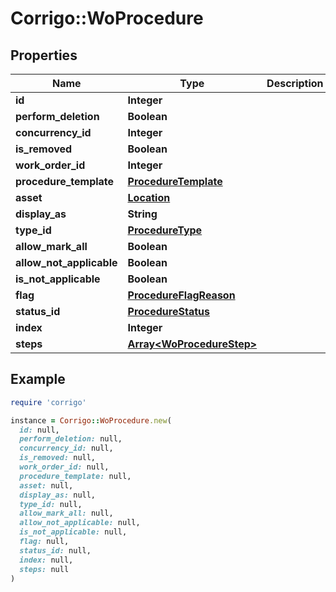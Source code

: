 # Corrigo::WoProcedure

## Properties

| Name | Type | Description | Notes |
| ---- | ---- | ----------- | ----- |
| **id** | **Integer** |  | [optional] |
| **perform_deletion** | **Boolean** |  | [optional] |
| **concurrency_id** | **Integer** |  | [optional] |
| **is_removed** | **Boolean** |  | [optional] |
| **work_order_id** | **Integer** |  | [optional] |
| **procedure_template** | [**ProcedureTemplate**](ProcedureTemplate.md) |  | [optional] |
| **asset** | [**Location**](Location.md) |  | [optional] |
| **display_as** | **String** |  | [optional] |
| **type_id** | [**ProcedureType**](ProcedureType.md) |  | [optional] |
| **allow_mark_all** | **Boolean** |  | [optional] |
| **allow_not_applicable** | **Boolean** |  | [optional] |
| **is_not_applicable** | **Boolean** |  | [optional] |
| **flag** | [**ProcedureFlagReason**](ProcedureFlagReason.md) |  | [optional] |
| **status_id** | [**ProcedureStatus**](ProcedureStatus.md) |  | [optional] |
| **index** | **Integer** |  | [optional] |
| **steps** | [**Array&lt;WoProcedureStep&gt;**](WoProcedureStep.md) |  | [optional] |

## Example

```ruby
require 'corrigo'

instance = Corrigo::WoProcedure.new(
  id: null,
  perform_deletion: null,
  concurrency_id: null,
  is_removed: null,
  work_order_id: null,
  procedure_template: null,
  asset: null,
  display_as: null,
  type_id: null,
  allow_mark_all: null,
  allow_not_applicable: null,
  is_not_applicable: null,
  flag: null,
  status_id: null,
  index: null,
  steps: null
)
```


